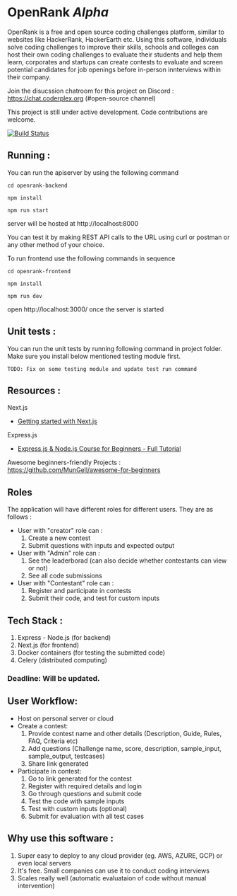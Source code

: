 # OpenRank _Alpha_

OpenRank is a free and open source coding challenges platform, similar to websites like HackerRank, HackerEarth etc. Using this software, individuals solve coding challenges to improve their skills, schools and colleges can host their own coding challenges to evaluate their students and help them learn, corporates and startups can create contests to evaluate and screen potential candidates for job openings before in-person innterviews within their company.

Join the disucssion chatroom for this project on Discord : https://chat.coderplex.org (#open-source channel)

This project is still under active development. Code contributions are welcome.

[![Build Status](https://travis-ci.org/coderplex/OpenRank.svg?branch=master)](https://travis-ci.org/coderplex/OpenRank)


## Running :

You can run the apiserver by using the following command

`cd openrank-backend`

`npm install`

`npm run start`

server will be hosted at http://localhost:8000

You can test it by making REST API calls to the URL using curl or postman or any other method of your choice.

To run frontend use the following commands in sequence

`cd openrank-frontend`

`npm install`

`npm run dev`

open http://localhost:3000/ once the server is started

## Unit tests :

You can run the unit tests by running following command in project folder. Make sure you install below mentioned testing module first.

`TODO: Fix on some testing module and update test run command`

## Resources : 
 Next.js 
 - [Getting started with Next.js](https://nextjs.org/learn/basics/getting-started)

 Express.js 
 - [Express.js & Node.js Course for Beginners - Full Tutorial](https://www.youtube.com/watch?v=G8uL0lFFoN0)

Awesome beginners-friendly Projects : https://github.com/MunGell/awesome-for-beginners

## Roles 
The application will have different roles for different users. They are as follows :
- User with "creator" role can :         
  1. Create a new contest
  2. Submit questions with inputs and expected output
- User with "Admin" role can :
  1. See the leaderborad (can also decide whether contestants can view or not)
  2. See all code submissions
- User with "Contestant" role can :
  1. Register and participate in contests
  2. Submit their code, and test for custom inputs


## Tech Stack :
1. Express - Node.js (for backend)
2. Next.js (for frontend)
3. Docker containers (for testing the submitted code)
4. Celery (distributed computing)


### Deadline: Will be updated.

## User Workflow:
- Host on personal server or cloud
- Create a contest:
  1. Provide contest name and other details (Description, Guide, Rules, FAQ, Criteria etc)
  2. Add questions (Challenge name, score, description, sample_input, sample_output, testcases)
  3. Share link generated
- Participate in contest:
  1. Go to link generated for the contest
  2. Register with required details and login
  3. Go through questions and submit code 
  4. Test the code with sample inputs
  5. Test with custom inputs (optional)
  6. Submit for evaluation with all test cases

## Why use this software :
  1. Super easy to deploy to any cloud provider (eg. AWS, AZURE, GCP) or even local servers
  2. It's free. Small companies can use it to conduct coding interviews
  3. Scales really well (automatic evaluataion of code without manual intervention)
